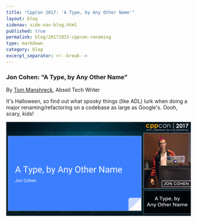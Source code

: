 ```yaml
---
title: "CppCon 2017: 'A Type, by Any Other Name'"
layout: blog
sidenav: side-nav-blog.html
published: true
permalink: blog/20171031-cppcon-renaming
type: markdown
category: blog
excerpt_separator: <!--break-->
---
```


### Jon Cohen: “A Type, by Any Other Name”

By [Tom Manshreck](mailto:shreck@google.com), Abseil Tech Writer

It's Halloween, so find out what spooky things (like ADL) lurk when
doing a major renaming/refactoring on a codebase as large as Google's.
Oooh, scary, kids!

<a href="https://www.youtube.com/watch?v=ely_hVVZjEU" target="_blank">
<img src="/img/cppcon-renaming.png" />
</a>